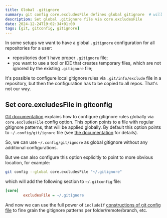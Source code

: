 ```yaml
---
title: Global .gitignore
summary: git config core.excludesFile defines global gitignore  # will be shown on a post card on the main page
description: Set global .gitignore file via core.excludesFile
date: 2024-12-24T19:02:34+01:00
tags: [git, gitconfig, gitignore]
---
```


In some setups we want to have a global `.gitignore` configuration for all repositories for a user:

- repositories don't have proper `.gitignore` file;
- you want to use a tool or IDE that creates temporary files, which are not ignored by the existing `.gitignore` file;

It's possible to configure local gitignore rules via `.git/info/exclude` file in a repository, but then the configuration has to be copied to all repos. That's not our way.

## Set core.excludesFile in gitconfig

[Git documentation](https://git-scm.com/docs/gitignore) explains how to configure gitignore rules globally via `core.excludesFile` config option. This option points to a file with regular gitignore patterns, that will be applied globally. By default this option points to `~/.config/git/ignore` file (see [the documentation](https://git-scm.com/docs/gitignore) for details).

So, we can use `~/.config/git/ignore` as global gitignore without any additional configurations.

But we can also configure this option explicitly to point to more obvious location, for example:

```bash
git config --global core.excludesFile "~/.gitignore"
```

which will add the following section to `~/.gitconfig` file:

```ini
[core]
        excludesFile = ~/.gitignore
```

And now we can use the full power of `includeIf` [constructions of git config file](https://git-scm.com/docs/git-config#_conditional_includes) to fine grain the gitignore patterns per folder/remote/branch, etc.
